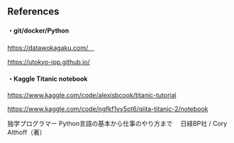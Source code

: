 ## References

#### ・git/docker/Python
https://datawokagaku.com/　

https://utokyo-ipp.github.io/

#### ・Kaggle Titanic notebook

https://www.kaggle.com/code/alexisbcook/titanic-tutorial

https://www.kaggle.com/code/ngfkf1vv5ot6/qiita-titanic-2/notebook

独学プログラマー Python言語の基本から仕事のやり方まで　
日経BP社 / Cory Althoff（著）

